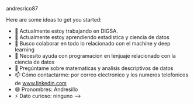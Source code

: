 andresrico87

Here are some ideas to get you started:

- 🔭 Actualmente estoy trabajando en DIGSA.
- 🌱 Actualmente estoy aprendiendo estadistica y ciencia de datos
- 👯 Busco colaborar en todo lo relacionado con el machine y deep learning
- 🤔 Necesito ayuda con programacion en lenjuaje relacionado con la ciencia de datos
- 💬 Pregúntame sobre matematicas y analisis descriptivos de datos
- 📫 Cómo contactarme: por correo electronico y los numeros telefonicos de www.linkedin.com
- 😄 Pronombres: Andresillo
- ⚡ Dato curioso: ninguno
-->

